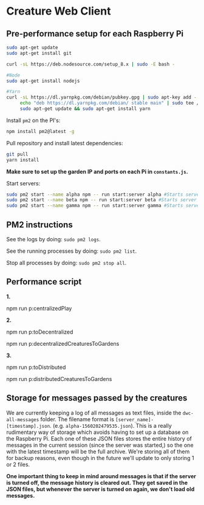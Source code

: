# Creature Web Client

## Pre-performance setup for each Raspberry Pi

```sh
sudo apt-get update
sudo apt-get install git

curl -sL https://deb.nodesource.com/setup_8.x | sudo -E bash -

#Node
sudo apt-get install nodejs

#Yarn
curl -sL https://dl.yarnpkg.com/debian/pubkey.gpg | sudo apt-key add -
     echo "deb https://dl.yarnpkg.com/debian/ stable main" | sudo tee /etc/apt/sources.list.d/yarn.list
     sudo apt-get update && sudo apt-get install yarn
```

Install `pm2` on the PI's:

```sh
npm install pm2@latest -g
```

Pull repository and install latest dependencies:

```sh
git pull
yarn install
```

**Make sure to set up the garden IP and ports on each Pi in `constants.js`.**

Start servers:

```sh
sudo pm2 start --name alpha npm -- run start:server alpha #Starts server named alpha.
sudo pm2 start --name beta npm -- run start:server beta #Starts server named beta.
sudo pm2 start --name gamma npm -- run start:server gamma #Starts server named gamma.
```

## PM2 instructions

See the logs by doing: `sudo pm2 logs`.

See the running processes by doing: `sudo pm2 list`.

Stop all processes by doing: `sudo pm2 stop all`.


## Performance script

**1.**

npm run p:centralizedPlay

**2.**

npm run p:toDecentralized

npm run p:decentralizedCreaturesToGardens

**3.**

npm run p:toDistributed

npm run p:distributedCreaturesToGardens


## Storage for messages passed by the creatures

We are currently keeping a log of all messages as text files, inside the `dwc-all-messages` folder. The filename format is `[server_name]-[timestamp].json`. (e.g. `alpha-1560202479535.json`). This is a really rudimentary way of storage which avoids having to set up a database on the Raspberry Pi. Each one of these JSON files stores the entire history of messages in the current session (since the server was started,) so the one with the latest timestamp will be the full archive. We're storing all of them for backup reasons, even though in the future we'll update to only storing 1 or 2 files. 

**One important thing to keep in mind around messages is that if the server is turned off, the message history is cleared out. They get saved in the JSON files, but whenever the server is turned on again, we don't load old messages.**